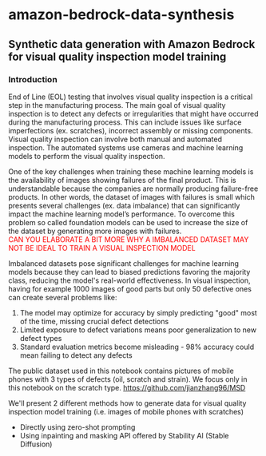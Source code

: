 # amazon-bedrock-data-synthesis

## Synthetic data generation with Amazon Bedrock for visual quality inspection model training

### Introduction

End of Line (EOL) testing that involves visual quality inspection is a critical step in the manufacturing process. The main goal of visual quality inspection is to detect any defects or irregularities that might have occurred during the manufacturing process. This can include issues like surface imperfections (ex. scratches), incorrect assembly or missing components. Visual quality inspection can involve both manual and automated inspection. The automated systems use cameras and machine learning models to perform the visual quality inspection. <br>
 
One of the key challenges when training these machine learning models is the availability of images showing failures of the final product. This is understandable because the companies are normally producing failure-free products. In other words, the dataset of images with failures is small which presents several challenges (ex. data imbalance) that can significantly impact the machine learning model’s performance. To overcome this problem so called foundation models can be used to increase the size of the dataset by generating more images with failures.<br> <span style="color:red"> CAN YOU ELABORATE A BIT MORE WHY A IMBALANCED DATASET MAY NOT BE IDEAL TO TRAIN A VISUAL INSPECTION MODEL </span>

Imbalanced datasets pose significant challenges for machine learning models because they can lead to biased predictions favoring the majority class, reducing the model's real-world effectiveness. In visual inspection, having for example 1000 images of good parts but only 50 defective ones can create several problems like:

1. The model may optimize for accuracy by simply predicting "good" most of the time, missing crucial defect detections
2. Limited exposure to defect variations means poor generalization to new defect types
3. Standard evaluation metrics become misleading - 98% accuracy could mean failing to detect any defects

The public dataset used in this notebook contains pictures of mobile phones with 3 types of defects (oil, scratch and strain). We focus only in this notebook on the scratch type. 
https://github.com/jianzhang96/MSD

We'll present 2 different methods how to generate data for visual quality inspection model training (i.e. images of mobile phones with scratches)
- Directly using zero-shot prompting
- Using inpainting and masking API offered by Stability AI (Stable Diffusion)